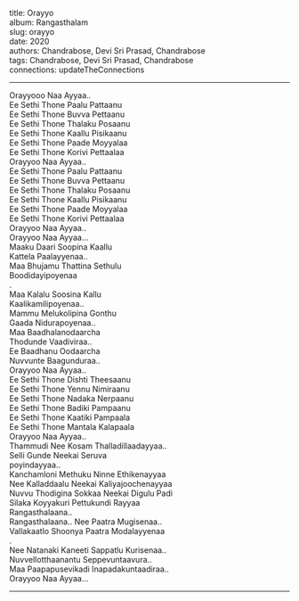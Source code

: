 title: Orayyo  
album: Rangasthalam  
slug: orayyo  
date: 2020  
authors: Chandrabose, Devi Sri Prasad, Chandrabose  
tags: Chandrabose, Devi Sri Prasad, Chandrabose  
connections: updateTheConnections  

------------

Orayyooo Naa Ayyaa..  
Ee Sethi Thone Paalu Pattaanu  
Ee Sethi Thone Buvva Pettaanu  
Ee Sethi Thone Thalaku Posaanu  
Ee Sethi Thone Kaallu Pisikaanu  
Ee Sethi Thone Paade Moyyalaa  
Ee Sethi Thone Korivi Pettaalaa  
Orayyoo Naa Ayyaa..  
Ee Sethi Thone Paalu Pattaanu  
Ee Sethi Thone Buvva Pettaanu  
Ee Sethi Thone Thalaku Posaanu  
Ee Sethi Thone Kaallu Pisikaanu  
Ee Sethi Thone Paade Moyyalaa  
Ee Sethi Thone Korivi Pettaalaa  
Orayyoo Naa Ayyaa..  
Orayyoo Naa Ayyaa...  
Maaku Daari Soopina Kaallu  
Kattela Paalayyenaa..  
Maa Bhujamu Thattina Sethulu  
Boodidayipoyenaa  
.  
Maa Kalalu Soosina Kallu  
Kaalikamilipoyenaa..  
Mammu Melukolipina Gonthu  
Gaada Nidurapoyenaa..  
Maa Baadhalanodaarcha  
Thodunde Vaadiviraa..  
Ee Baadhanu Oodaarcha  
Nuvvunte Baagunduraa..  
Orayyoo Naa Ayyaa..  
Ee Sethi Thone Dishti Theesaanu  
Ee Sethi Thone Yennu Nimiraanu  
Ee Sethi Thone Nadaka Nerpaanu  
Ee Sethi Thone Badiki Pampaanu  
Ee Sethi Thone Kaatiki Pampaala  
Ee Sethi Thone Mantala Kalapaala  
Orayyoo Naa Ayyaa..  
Thammudi Nee Kosam Thalladillaadayyaa..  
Selli Gunde Neekai Seruva  
poyindayyaa..  
Kanchamloni Methuku Ninne Ethikenayyaa  
Nee Kalladdaalu Neekai Kaliyajoochenayyaa  
Nuvvu Thodigina Sokkaa Neekai Digulu Padi  
Silaka Koyyakuri Pettukundi Rayyaa  
Rangasthalaana..  
Rangasthalaana.. Nee Paatra Mugisenaa..  
Vallakaatlo Shoonya Paatra Modalayyenaa  
.  
Nee Natanaki Kaneeti Sappatlu Kurisenaa..  
Nuvvellotthaanantu Seppevuntaavura..  
Maa Paapapusevikadi Inapadakuntaadiraa..  
Orayyoo Naa Ayyaa...  


------------
